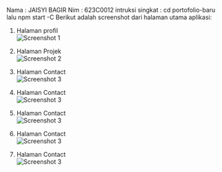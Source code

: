 Nama : JAISYI BAGIR
Nim : 623C0012
intruksi singkat : cd portofolio-baru lalu npm start -C
Berikut adalah screenshot dari halaman utama aplikasi:

1. Halaman profil  
   ![Screenshot 1](/assets/ss1.png)

2. Halaman Projek  
   ![Screenshot 2](/assets/ss2.png)

3. Halaman Contact  
   ![Screenshot 3](/assets/ss3.png)

4. Halaman Contact  
   ![Screenshot 3](/assets/ss4.png)

5. Halaman Contact  
   ![Screenshot 3](/assets/ss5.png)

6. Halaman Contact  
   ![Screenshot 3](/assets/ss6.png)

7. Halaman Contact  
   ![Screenshot 3](/assets/ss7.png)